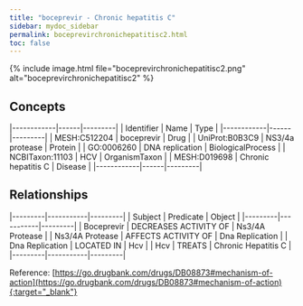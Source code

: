```yaml
---
title: "boceprevir - Chronic hepatitis C"
sidebar: mydoc_sidebar
permalink: boceprevirchronichepatitisc2.html
toc: false 
---
```


{% include image.html file="boceprevirchronichepatitisc2.png" alt="boceprevirchronichepatitisc2" %}

## Concepts

|------------|------|---------|
| Identifier | Name | Type    |
|------------|------|---------|
| MESH:C512204 | boceprevir | Drug |
| UniProt:B0B3C9 | NS3/4a protease | Protein |
| GO:0006260 | DNA replication | BiologicalProcess |
| NCBITaxon:11103 | HCV | OrganismTaxon |
| MESH:D019698 | Chronic hepatitis C | Disease |
|------------|------|---------|

## Relationships

|---------|-----------|---------|
| Subject | Predicate | Object  |
|---------|-----------|---------|
| Boceprevir | DECREASES ACTIVITY OF | Ns3/4A Protease |
| Ns3/4A Protease | AFFECTS ACTIVITY OF | Dna Replication |
| Dna Replication | LOCATED IN | Hcv |
| Hcv | TREATS | Chronic Hepatitis C |
|---------|-----------|---------|

Reference: [https://go.drugbank.com/drugs/DB08873#mechanism-of-action](https://go.drugbank.com/drugs/DB08873#mechanism-of-action){:target="_blank"}